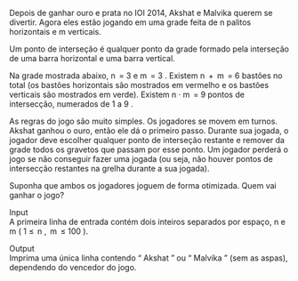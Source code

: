 Depois de ganhar ouro e prata no IOI 2014, Akshat e Malvika querem se divertir. Agora eles estão jogando em uma grade feita de n palitos horizontais e m verticais.

Um ponto de interseção é qualquer ponto da grade formado pela interseção de uma barra horizontal e uma barra vertical.

Na grade mostrada abaixo, n  = 3 e m  = 3 . Existem n  +  m  = 6 bastões no total (os bastões horizontais são mostrados em vermelho e os bastões verticais são mostrados em verde). Existem n · m  = 9 pontos de intersecção, numerados de 1 a 9 .

As regras do jogo são muito simples. Os jogadores se movem em turnos. Akshat ganhou o ouro, então ele dá o primeiro passo. Durante sua jogada, o jogador deve escolher qualquer ponto de interseção restante e remover da grade todos os gravetos que passam por esse ponto. Um jogador perderá o jogo se não conseguir fazer uma jogada (ou seja, não houver pontos de intersecção restantes na grelha durante a sua jogada).

Suponha que ambos os jogadores joguem de forma otimizada. Quem vai ganhar o jogo?

Input  
A primeira linha de entrada contém dois inteiros separados por espaço, n e m ( 1 ≤  n ,  m  ≤ 100 ).

Output  
Imprima uma única linha contendo “ Akshat ” ou “ Malvika ” (sem as aspas), dependendo do vencedor do jogo.
